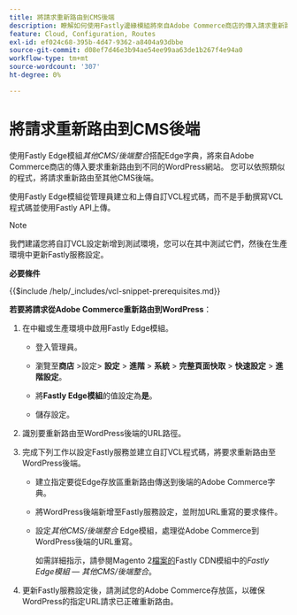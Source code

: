 ```yaml
---
title: 將請求重新路由到CMS後端
description: 瞭解如何使用Fastly邊緣模組將來自Adobe Commerce商店的傳入請求重新路由到單獨的WordPress網站。
feature: Cloud, Configuration, Routes
exl-id: ef024c68-395b-4d47-9362-a8404a93dbbe
source-git-commit: d08ef7d46e3b94ae54ee99aa63de1b267f4e94a0
workflow-type: tm+mt
source-wordcount: '307'
ht-degree: 0%

---
```


# 將請求重新路由到CMS後端

使用Fastly Edge模組&#x200B;_其他CMS/後端整合_&#x200B;搭配Edge字典，將來自Adobe Commerce商店的傳入要求重新路由到不同的WordPress網站。 您可以依照類似的程式，將請求重新路由至其他CMS後端。

使用Fastly Edge模組從管理員建立和上傳自訂VCL程式碼，而不是手動撰寫VCL程式碼並使用Fastly API上傳。

>[!NOTE]
>
>我們建議您將自訂VCL設定新增到測試環境，您可以在其中測試它們，然後在生產環境中更新Fastly服務設定。

**必要條件**

{{$include /help/_includes/vcl-snippet-prerequisites.md}}

**若要將請求從Adobe Commerce重新路由到WordPress**：

1. 在中繼或生產環境中啟用Fastly Edge模組。

   - 登入管理員。

   - 瀏覽至&#x200B;**商店** >設定> **設定** > **進階** > **系統** > **完整頁面快取** > **快速設定** > **進階設定**。

   - 將&#x200B;**Fastly Edge模組**&#x200B;的值設定為&#x200B;**是**。

   - 儲存設定。

1. 識別要重新路由至WordPress後端的URL路徑。

1. 完成下列工作以設定Fastly服務並建立自訂VCL程式碼，將要求重新路由至WordPress後端。

   - 建立指定要從Edge存放區重新路由傳送到後端的Adobe Commerce字典。

   - 將WordPress後端新增至Fastly服務設定，並附加URL重寫的要求條件。

   - 設定&#x200B;_其他CMS/後端整合_ Edge模組，處理從Adobe Commerce到WordPress後端的URL重寫。

     如需詳細指示，請參閱Magento 2[檔案的](https://github.com/fastly/fastly-magento2/blob/master/Documentation/Guides/Edge-Modules/EDGE-MODULE-OTHER-CMS-INTEGRATION.md)Fastly CDN模組中的&#x200B;_Fastly Edge模組 — 其他CMS/後端整合_。

1. 更新Fastly服務設定後，請測試您的Adobe Commerce存放區，以確保WordPress的指定URL請求已正確重新路由。

<!-- Last updated from includes: 2025-01-27 17:16:28 -->
